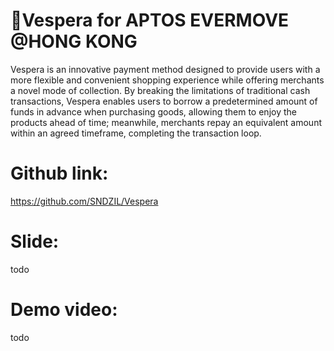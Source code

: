 # 🌅Vespera for APTOS EVERMOVE @HONG KONG
Vespera is an innovative payment method designed to provide users with a more flexible and convenient shopping experience while offering merchants a novel mode of collection. By breaking the limitations of traditional cash transactions, Vespera enables users to borrow a predetermined amount of funds in advance when purchasing goods, allowing them to enjoy the products ahead of time; meanwhile, merchants repay an equivalent amount within an agreed timeframe, completing the transaction loop.

# Github link:
https://github.com/SNDZIL/Vespera

# Slide:
todo

# Demo video:
todo
